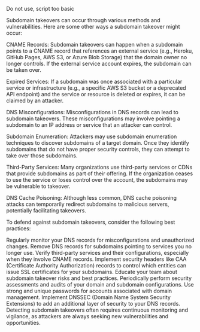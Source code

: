 Do not use, script too basic

Subdomain takeovers can occur through various methods and vulnerabilities. Here are some other ways a subdomain takeover might occur:

CNAME Records: Subdomain takeovers can happen when a subdomain points to a CNAME record that references an external service (e.g., Heroku, GitHub Pages, AWS S3, or Azure Blob Storage) that the domain owner no longer controls. If the external service account expires, the subdomain can be taken over.

Expired Services: If a subdomain was once associated with a particular service or infrastructure (e.g., a specific AWS S3 bucket or a deprecated API endpoint) and the service or resource is deleted or expires, it can be claimed by an attacker.

DNS Misconfigurations: Misconfigurations in DNS records can lead to subdomain takeovers. These misconfigurations may involve pointing a subdomain to an IP address or service that an attacker can control.

Subdomain Enumeration: Attackers may use subdomain enumeration techniques to discover subdomains of a target domain. Once they identify subdomains that do not have proper security controls, they can attempt to take over those subdomains.

Third-Party Services: Many organizations use third-party services or CDNs that provide subdomains as part of their offering. If the organization ceases to use the service or loses control over the account, the subdomains may be vulnerable to takeover.

DNS Cache Poisoning: Although less common, DNS cache poisoning attacks can temporarily redirect subdomains to malicious servers, potentially facilitating takeovers.

To defend against subdomain takeovers, consider the following best practices:

Regularly monitor your DNS records for misconfigurations and unauthorized changes.
Remove DNS records for subdomains pointing to services you no longer use.
Verify third-party services and their configurations, especially when they involve CNAME records.
Implement security headers like CAA (Certificate Authority Authorization) records to control which entities can issue SSL certificates for your subdomains.
Educate your team about subdomain takeover risks and best practices.
Periodically perform security assessments and audits of your domain and subdomain configurations.
Use strong and unique passwords for accounts associated with domain management.
Implement DNSSEC (Domain Name System Security Extensions) to add an additional layer of security to your DNS records.
Detecting subdomain takeovers often requires continuous monitoring and vigilance, as attackers are always seeking new vulnerabilities and opportunities.